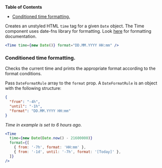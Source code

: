 <!-- START doctoc generated TOC please keep comment here to allow auto update -->
<!-- DON'T EDIT THIS SECTION, INSTEAD RE-RUN doctoc TO UPDATE -->

**Table of Contents**

- [Conditioned time formatting.](#conditioned-time-formatting)

<!-- END doctoc generated TOC please keep comment here to allow auto update -->

Creates an unstyled HTML `time` tag for a given `Date` object.
The Time component uses date-fns library for formatting.
Look [here](https://date-fns.org/v1.29.0/docs/format) for formatting documentation.

```jsx
<Time time={new Date()} format="DD.MM.YYYY HH:mm" />
```

### Conditioned time formatting.

Checks the current time and prints the appropriate format
according to the format conditions.

Pass `DateFormatRule` array to the `format` prop.
A `DateFormatRule` is an object with the following structure:

```json
{
  "from": "-4h",
  "until": "-1h",
  "format": "DD.MM.YYYY HH:mm"
}
```

_Time in example is set to 6 hours ago._

```jsx
<Time
  time={new Date(Date.now() - 21600000)}
  format={[
    { from: '-7h', format: 'HH:mm' },
    { from: '-1d', until: '-7h', format: '[Today]' },
  ]}
/>
```
